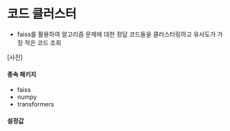 # 코드 클러스터

- faiss를 활용하여 알고리즘 문제에 대한 정답 코드들을 클러스터링하고 유사도가 가장 적은 코드 조회

[사진]

#### 종속 패키지

- faiss
- numpy
- transformers

#### 설정값
